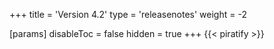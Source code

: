 +++
title = 'Version 4.2'
type = 'releasenotes'
weight = -2

[params]
  disableToc = false
  hidden = true
+++
{{< piratify >}}
